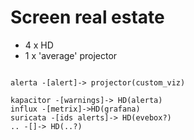 # Screen real estate

* 4 x HD
* 1 x 'average' projector

```

alerta -[alert]-> projector(custom_viz)

kapacitor -[warnings]-> HD(alerta)
influx -[metrix]->HD(grafana)
suricata -[ids alerts]-> HD(evebox?)
.. -[]-> HD(..?)

```
